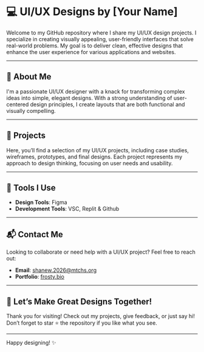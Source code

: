 # 💻 UI/UX Designs by [Your Name]

Welcome to my GitHub repository where I share my UI/UX design projects. I specialize in creating visually appealing, user-friendly interfaces that solve real-world problems. My goal is to deliver clean, effective designs that enhance the user experience for various applications and websites.

---

## 🎨 About Me

I'm a passionate UI/UX designer with a knack for transforming complex ideas into simple, elegant designs. With a strong understanding of user-centered design principles, I create layouts that are both functional and visually compelling.

---

## 💼 Projects

Here, you’ll find a selection of my UI/UX projects, including case studies, wireframes, prototypes, and final designs. Each project represents my approach to design thinking, focusing on user needs and usability.

---

## 🔧 Tools I Use

- **Design Tools**: Figma
- **Development Tools**: VSC, Replit & Github

---

## 📬 Contact Me

Looking to collaborate or need help with a UI/UX project? Feel free to reach out:

- **Email**: [shanew.2026@mtchs.org](mailto:shanew.2026@mtchs.org)
- **Portfolio**: [frosty.bio](https://frosty.bio)

---

## 🚀 Let’s Make Great Designs Together!

Thank you for visiting! Check out my projects, give feedback, or just say hi! Don’t forget to star ⭐ the repository if you like what you see.

---

Happy designing! ✨

